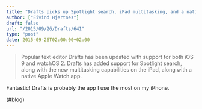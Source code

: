 ```yaml
---
title: "Drafts picks up Spotlight search, iPad multitasking, and a native watch app | iMore"
author: ["Eivind Hjertnes"]
draft: false
url: "/2015/09/26/Drafts/641"
type: "post"
date: 2015-09-26T02:00:00+02:00
---
```


> Popular text editor Drafts has been updated with support for both iOS
> 9 and watchOS 2. Drafts has added support for Spotlight search, along
> with the new multitasking capabilities on the iPad, along with a
> native Apple Watch app.

Fantastic! Drafts is probably the app I use the most on my iPhone.

(#blog)

